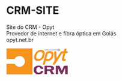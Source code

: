 # CRM-SITE<br>
Site do CRM - Opyt <br>
Provedor de internet e fibra óptica em Goiás<br>
opyt.net.br
<div><img src="/img/opytcrm.png"></div>
